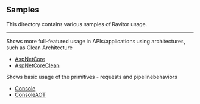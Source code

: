 ## Samples

This directory contains various samples of Ravitor usage.

---

Shows more full-featured usage in APIs/applications using architectures, such as Clean Architecture
* [AspNetCore](AspNetCore/)
* [AspNetCoreClean](AspNetCoreClean/)

Shows basic usage of the primitives - requests and pipelinebehaviors
* [Console](Console/) 
* [ConsoleAOT](ConsoleAOT/)
